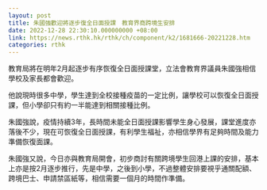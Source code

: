 ```yaml
---
layout: post
title: 朱國強歡迎將逐步復全日面授課　教育界商跨境生安排　
date: 2022-12-28 22:30:10.000000000 +08:00
link: https://news.rthk.hk/rthk/ch/component/k2/1681666-20221228.htm
categories: rthk
---
```


教育局將在明年2月起逐步有序恢復全日面授課堂，立法會教育界議員朱國強相信學校及家長都會歡迎。

他說現時很多中學，學生達到全校接種疫苗的一定比例，讓學校可以恢復全日面授課，但小學卻只有約一半能達到相關接種比例。

朱國強說，疫情持續3年，長時間未能全日面授課影響學生身心發展，課堂進度亦落後不少，現在可恢復全日面授課，有利學生福祉，亦相信學界有足夠時間及能力準備恢復面課。

朱國強又說，今日亦與教育局開會，初步商討有關跨境學生回港上課的安排，基本上亦是按2月逐步推行，先是中學，之後到小學，不過整體安排要視乎通關配額、跨境巴士、申請禁區紙等，相信需要一個月的時間作準備。

